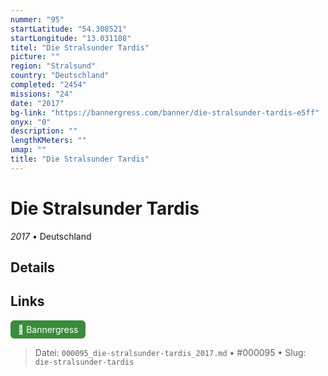 ```yaml
---
nummer: "95"
startLatitude: "54.308521"
startLongitude: "13.031108"
titel: "Die Stralsunder Tardis"
picture: ""
region: "Stralsund"
country: "Deutschland"
completed: "2454"
missions: "24"
date: "2017"
bg-link: "https://bannergress.com/banner/die-stralsunder-tardis-e5ff"
onyx: "0"
description: ""
lengthKMeters: ""
umap: ""
title: "Die Stralsunder Tardis"
---
```

# Die Stralsunder Tardis

*2017* • Deutschland



## Details







## Links
<div style="margin-top: 0.5em;">
<a href="https://bannergress.com/banner/die-stralsunder-tardis-e5ff" target="_blank" style="display:inline-block;margin-right:8px;padding:6px 12px;background-color:#3c8b3c;color:white;text-decoration:none;border-radius:6px;">🔗 Bannergress</a>

</div>


> Datei: `000095_die-stralsunder-tardis_2017.md` • #000095 • Slug: `die-stralsunder-tardis`
